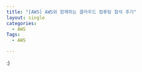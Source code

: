 ```yaml
---
title: "[AWS] AWS와 함께하는 클라우드 컴퓨팅 참석 후기"
layout: single
categories:
  - AWS
Tags:
  - AWS

---
```

:)  






  